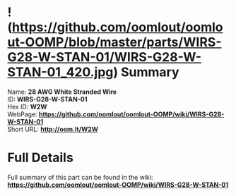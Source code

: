 
!(https://github.com/oomlout/oomlout-OOMP/blob/master/parts/WIRS-G28-W-STAN-01/WIRS-G28-W-STAN-01_420.jpg)
Summary
=================
  
Name: __28 AWG White Stranded Wire__    
ID: __WIRS-G28-W-STAN-01__   
Hex ID: __W2W__   
WebPage: __https://github.com/oomlout/oomlout-OOMP/wiki/WIRS-G28-W-STAN-01__   
Short URL: __http://oom.lt/W2W__   

Full Details
==========================
Full summary of this part can be found in the wiki:   
__https://github.com/oomlout/oomlout-OOMP/wiki/WIRS-G28-W-STAN-01__    


